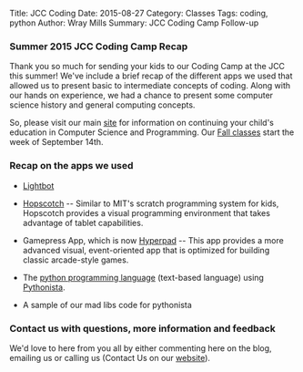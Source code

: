 Title: JCC Coding
Date: 2015-08-27
Category: Classes
Tags: coding, python
Author: Wray Mills
Summary: JCC Coding Camp Follow-up


### Summer 2015 JCC Coding Camp Recap

Thank you so much for sending your kids to our Coding Camp at the JCC
this summer! We've include a brief recap of the different apps we used
that allowed us to present basic to intermediate concepts of
coding. Along with our hands on experience, we had a chance to present
some computer science history and general computing concepts.  

So, please visit our main [site](http://techemstudios.com) for
information on continuing your child's education in Computer Science
and Programming. Our
[Fall classes](http://techemstudios.com/all-classes.html)  start the week of September 14th.


### Recap on the apps we used

 * [Lightbot](http://blog.techemstudios.com/tablet-app-lightbot.html)

 * [Hopscotch](https://www.gethopscotch.com) -- Similar to MIT's
   scratch programming system for kids,
   Hopscotch provides a visual programming environment that takes
   advantage of tablet capabilities.

 * Gamepress App, which is now [Hyperpad](https://itunes.apple.com/us/app/id886106438) -- This app provides a
   more advanced visual, event-oriented app that is optimized for
   building classic arcade-style games.
    
 * The [python programming language](http://python.org) (text-based language) using
 [Pythonista](http://omz-software.com/pythonista/).

 * A sample of our mad libs code for pythonista
<script src="https://gist.github.com/wray/eafb281cae007a30f841.js"></script>


### Contact us with questions, more information and feedback

We'd love to here from you all by either commenting here on the blog,
emailing us or calling us (Contact Us on our [website](http://techemstudios.com)).

